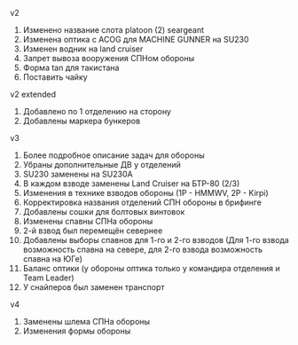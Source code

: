 v2

1. Изменено название слота platoon (2) seargeant
2. Изменена оптика с ACOG для MACHINE GUNNER на SU230
3. Изменен водник на land cruiser
4. Запрет вывоза вооружения СПНом обороны
5. Форма tan для такистана
6. Поставить чайку

v2 extended

1. Добавлено по 1 отделению на сторону
2. Добавлены маркера бункеров

v3 

1. Более подробное описание задач для обороны
2. Убраны дополнительные ДВ у отделений
3. SU230 заменены на SU230A
4. В каждом взводе заменены Land Cruiser на БТР-80 (2/3)
5. Изменения в технике взводов обороны (1P - HMMWV, 2P - Kirpi)
6. Корректировка названия отделений СПН обороны в брифинге
7. Добавлены сошки для болтовых винтовок
8. Изменены спавны СПНа обороны
9. 2-й взвод был перемещён севернее
10. Добавлены выборы спавнов для 1-го и 2-го взводов (Для 1-го взвода возможность спавна на севере, для 2-го взвода возможность спавна на ЮГе)
11. Баланс оптики (у обороны оптика только у командира отделения и Team Leader)
12. У снайперов был заменен транспорт

v4

1. Заменены шлема СПНа обороны
2. Изменения формы обороны
